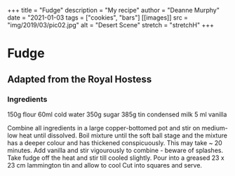 +++
title = "Fudge"
description = "My recipe"
author = "Deanne Murphy"
date = "2021-01-03
tags = ["cookies", "bars"]
[[images]]
  src = "img/2019/03/pic02.jpg"
  alt = "Desert Scene"
  stretch = "stretchH"
+++

# Fudge

## Adapted from the Royal Hostess

### Ingredients

150g flour
60ml cold water
350g sugar
385g tin condensed milk
5 ml vanilla

Combine all ingredients in a large copper-bottomed pot and stir on medium-low heat until dissolved.
Boil mixture until the soft ball stage and the mixture has a deeper colour and has thickened conspicuously. This may take ~ 20 minutes. 
Add vanilla and stir vigourously to combine - beware of splashes.
Take fudge off the heat and stir till cooled slightly. 
Pour into a greased 23 x 23 cm lammington tin and allow to cool
Cut into squares and serve.